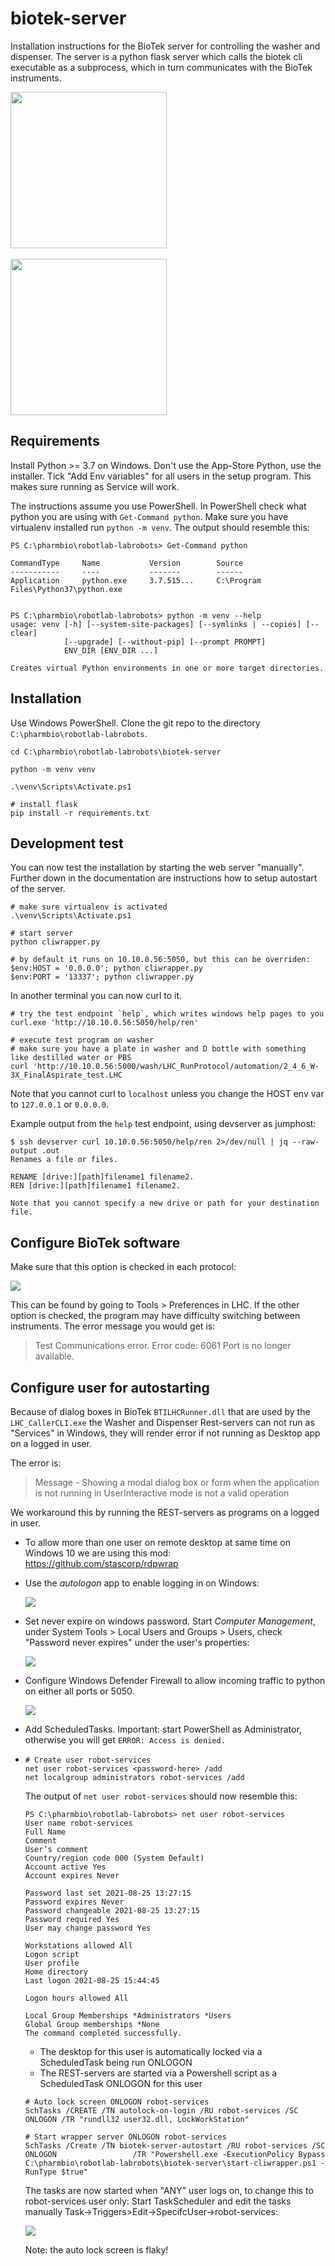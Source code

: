 # biotek-server

Installation instructions for the BioTek server for controlling the washer and dispenser.
The server is a python flask server which calls the biotek cli executable
as a subprocess, which in turn communicates with the BioTek instruments.

<img width=250 src=images/biotek-405-washer.jpg></img>
<br><br>
<img width=250 src=images/biotek-dispenser.jpg></img>

## Requirements

Install Python >= 3.7 on Windows. Don't use the App-Store Python, use the installer.
Tick "Add Env variables" for all users in the setup program. This makes sure running as Service will work.

The instructions assume you use PowerShell. In PowerShell check what python you are using with `Get-Command python`.
Make sure you have virtualenv installed run `python -m venv`. The output should resemble this:

```
PS C:\pharmbio\robotlab-labrobots> Get-Command python

CommandType     Name           Version        Source
-----------     ----           -------        ------
Application     python.exe     3.7.515...     C:\Program Files\Python37\python.exe


PS C:\pharmbio\robotlab-labrobots> python -m venv --help
usage: venv [-h] [--system-site-packages] [--symlinks | --copies] [--clear]
            [--upgrade] [--without-pip] [--prompt PROMPT]
            ENV_DIR [ENV_DIR ...]

Creates virtual Python environments in one or more target directories.
```

## Installation

Use Windows PowerShell. Clone the git repo to the directory `C:\pharmbio\robotlab-labrobots`.

```
cd C:\pharmbio\robotlab-labrobots\biotek-server

python -m venv venv

.\venv\Scripts\Activate.ps1

# install flask
pip install -r requirements.txt
```

## Development test

You can now test the installation by starting the web server "manually".
Further down in the documentation are instructions how to setup autostart of the server.

```
# make sure virtualenv is activated
.\venv\Scripts\Activate.ps1

# start server
python cliwrapper.py

# by default it runs on 10.10.0.56:5050, but this can be overriden:
$env:HOST = '0.0.0.0'; python cliwrapper.py
$env:PORT = '13337'; python cliwrapper.py
```

In another terminal you can now curl to it.

```
# try the test endpoint `help`, which writes windows help pages to you
curl.exe 'http://10.10.0.56:5050/help/ren'

# execute test program on washer
# make sure you have a plate in washer and D bottle with something like destilled water or PBS
curl 'http://10.10.0.56:5000/wash/LHC_RunProtocol/automation/2_4_6_W-3X_FinalAspirate_test.LHC
```

Note that you cannot curl to `localhost` unless you change the HOST env var to `127.0.0.1` or `0.0.0.0`.

Example output from the `help` test endpoint, using devserver as jumphost:

```
$ ssh devserver curl 10.10.0.56:5050/help/ren 2>/dev/null | jq --raw-output .out
Renames a file or files.

RENAME [drive:][path]filename1 filename2.
REN [drive:][path]filename1 filename2.

Note that you cannot specify a new drive or path for your destination file.
```

## Configure BioTek software

Make sure that this option is checked in each protocol:

<img src=images/lhc-ports.jpg>

This can be found by going to Tools > Preferences in LHC. If the other option
is checked, the program may have difficulty switching between instruments.
The error message you would get is:

> Test Communications error. Error code: 6061 Port is no longer available.

## Configure user for autostarting

Because of dialog boxes in BioTek `BTILHCRunner.dll` that are used by the
`LHC_CallerCLI.exe` the Washer and Dispenser Rest-servers can not run as
"Services" in Windows, they will render error if not running as Desktop app
on a logged in user.

The error is:

> Message - Showing a modal dialog box or form when the application is not
> running in UserInteractive mode is not a valid operation

We workaround this by running the REST-servers as programs on a logged in user.

- To allow more than one user on remote desktop at same time on Windows 10
  we are using this mod: https://github.com/stascorp/rdpwrap

- Use the _autologon_ app to enable logging in on Windows:

  <img src=images/autologon.png>

- Set never expire on windows password. Start _Computer Management_, under System Tools > Local Users and Groups > Users, check "Password never expires" under the user's properties:

  <img src="images/password-noexpire.png">

- Configure Windows Defender Firewall to allow incoming traffic to python on either all ports or 5050.

  <img src=images/firewall.png>

- Add ScheduledTasks. Important: start PowerShell as Administrator, otherwise you will get `ERROR: Access is denied.`
-
    ```
    # Create user robot-services
    net user robot-services <password-here> /add
    net localgroup administrators robot-services /add
    ```

    The output of `net user robot-services` should now resemble this:

    ```
    PS C:\pharmbio\robotlab-labrobots> net user robot-services
    User name robot-services
    Full Name
    Comment
    User’s comment
    Country/region code 000 (System Default)
    Account active Yes
    Account expires Never

    Password last set 2021-08-25 13:27:15
    Password expires Never
    Password changeable 2021-08-25 13:27:15
    Password required Yes
    User may change password Yes

    Workstations allowed All
    Logon script
    User profile
    Home directory
    Last logon 2021-08-25 15:44:45

    Logon hours allowed All

    Local Group Memberships *Administrators *Users
    Global Group memberships *None
    The command completed successfully.
    ```

    - The desktop for this user is automatically locked via a ScheduledTask being run ONLOGON
    - The REST-servers are started via a Powershell script as a ScheduledTask ONLOGON for this user

    ```
    # Auto lock screen ONLOGON robot-services
    SchTasks /CREATE /TN autolock-on-login /RU robot-services /SC ONLOGON /TR "rundll32 user32.dll, LockWorkStation"

    # Start wrapper server ONLOGON robot-services
    SchTasks /Create /TN biotek-server-autostart /RU robot-services /SC ONLOGON                 /TR "Powershell.exe -ExecutionPolicy Bypass C:\pharmbio\robotlab-labrobots\biotek-server\start-cliwrapper.ps1 -RunType $true"
    ```

    The tasks are now started when "ANY" user logs on, to change this to robot-services user only:
    Start TaskScheduler and edit the tasks manually Task->Triggers>Edit->SpecifcUser->robot-services:

    <img src=images/task-scheduler.png>

    Note: the auto lock screen is flaky!
